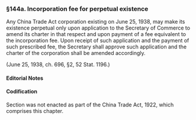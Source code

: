 ### §144a. Incorporation fee for perpetual existence ###

Any China Trade Act corporation existing on June 25, 1938, may make its existence perpetual only upon application to the Secretary of Commerce to amend its charter in that respect and upon payment of a fee equivalent to the incorporation fee. Upon receipt of such application and the payment of such prescribed fee, the Secretary shall approve such application and the charter of the corporation shall be amended accordingly.

(June 25, 1938, ch. 696, §2, 52 Stat. 1196.)

#### **Editorial Notes** ####

#### Codification ####

Section was not enacted as part of the China Trade Act, 1922, which comprises this chapter.